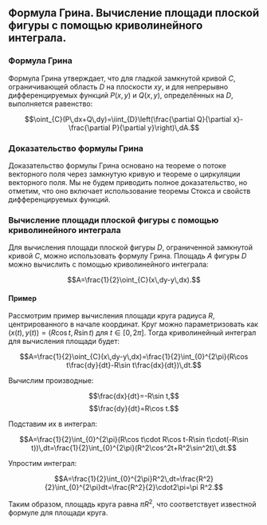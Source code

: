 ## Формула Грина. Вычисление площади плоской фигуры с помощью криволинейного интеграла.

### Формула Грина

Формула Грина утверждает, что для гладкой замкнутой кривой $C$, ограничивающей область $D$ на плоскости $xy$, и для непрерывно дифференцируемых функций $P(x, y)$ и $Q(x, y)$, определённых на $D$, выполняется равенство:

$$\oint_{C}(P\,dx+Q\,dy)=\iint_{D}\left(\frac{\partial Q}{\partial x}-\frac{\partial P}{\partial y}\right)\,dA.$$

### Доказательство формулы Грина

Доказательство формулы Грина основано на теореме о потоке векторного поля через замкнутую кривую и теореме о циркуляции векторного поля. Мы не будем приводить полное доказательство, но отметим, что оно включает использование теоремы Стокса и свойств дифференцируемых функций.

### Вычисление площади плоской фигуры с помощью криволинейного интеграла

Для вычисления площади плоской фигуры $D$, ограниченной замкнутой кривой $C$, можно использовать формулу Грина. Площадь $A$ фигуры $D$ можно вычислить с помощью криволинейного интеграла:

$$A=\frac{1}{2}\oint_{C}(x\,dy-y\,dx).$$

#### Пример

Рассмотрим пример вычисления площади круга радиуса $R$, центрированного в начале координат. Круг можно параметризовать как $(x(t), y(t)) = (R\cos t, R\sin t)$ для $t \in [0, 2\pi]$. Тогда криволинейный интеграл для вычисления площади будет:

$$A=\frac{1}{2}\oint_{C}(x\,dy-y\,dx)=\frac{1}{2}\int_{0}^{2\pi}(R\cos t\frac{dy}{dt}-R\sin t\frac{dx}{dt})\,dt.$$

Вычислим производные:

$$\frac{dx}{dt}=-R\sin t,$$
$$\frac{dy}{dt}=R\cos t.$$

Подставим их в интеграл:

$$A=\frac{1}{2}\int_{0}^{2\pi}(R\cos t\cdot R\cos t-R\sin t\cdot(-R\sin t))\,dt=\frac{1}{2}\int_{0}^{2\pi}(R^2\cos^2t+R^2\sin^2t)\,dt.$$

Упростим интеграл:

$$A=\frac{1}{2}\int_{0}^{2\pi}R^2\,dt=\frac{R^2}{2}\int_{0}^{2\pi}dt=\frac{R^2}{2}\cdot2\pi=\pi R^2.$$

Таким образом, площадь круга равна $\pi R^2$, что соответствует известной формуле для площади круга.